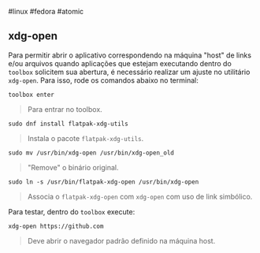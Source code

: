 #linux #fedora #atomic 
## xdg-open
Para permitir abrir o aplicativo correspondendo na máquina "host" de links e/ou arquivos quando aplicações que estejam executando dentro do `toolbox` solicitem sua abertura, é necessário realizar um ajuste no utilitário `xdg-open`. Para isso, rode os comandos abaixo no terminal:

```
toolbox enter
```
> Para entrar no toolbox.

```
sudo dnf install flatpak-xdg-utils
```
> Instala o pacote `flatpak-xdg-utils`.

```
sudo mv /usr/bin/xdg-open /usr/bin/xdg-open_old
```
> "Remove" o binário original.

```
sudo ln -s /usr/bin/flatpak-xdg-open /usr/bin/xdg-open
```
> Associa o `flatpak-xdg-open` com `xdg-open` com uso de link simbólico.

Para testar, dentro do `toolbox` execute:
```
xdg-open https://github.com
```
>  Deve abrir o navegador padrão definido na máquina host.